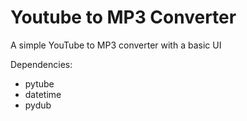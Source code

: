 # Youtube to MP3 Converter
A simple YouTube to MP3 converter with a basic UI

Dependencies:
- pytube
- datetime
- pydub
